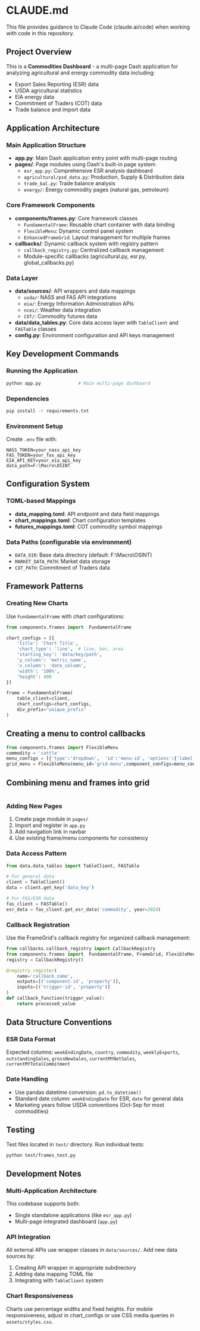 # CLAUDE.md

This file provides guidance to Claude Code (claude.ai/code) when working with code in this repository.

## Project Overview

This is a **Commodities Dashboard** - a multi-page Dash application for analyzing agricultural and energy commodity data including:
- Export Sales Reporting (ESR) data
- USDA agricultural statistics  
- EIA energy data
- Commitment of Traders (COT) data
- Trade balance and import data

## Application Architecture

### Main Application Structure
- **app.py**: Main Dash application entry point with multi-page routing
- **pages/**: Page modules using Dash's built-in page system
  - `esr_app.py`: Comprehensive ESR analysis dashboard
  - `agricultural/psd_data.py`: Production, Supply & Distribution data
  - `trade_bal.py`: Trade balance analysis
  - `energy/`: Energy commodity pages (natural gas, petroleum)

### Core Framework Components
- **components/frames.py**: Core framework classes
  - `FundamentalFrame`: Reusable chart container with data binding
  - `FlexibleMenu`: Dynamic control panel system
  - `EnhancedFrameGrid`: Layout management for multiple frames
- **callbacks/**: Dynamic callback system with registry pattern
  - `callback_registry.py`: Centralized callback management
  - Module-specific callbacks (agricultural.py, esr.py, global_callbacks.py)

### Data Layer
- **data/sources/**: API wrappers and data mappings
  - `usda/`: NASS and FAS API integrations
  - `eia/`: Energy Information Administration APIs
  - `ncei/`: Weather data integration
  - `COT/`: Commodity futures data
- **data/data_tables.py**: Core data access layer with `TableClient` and `FASTable` classes
- **config.py**: Environment configuration and API keys management

## Key Development Commands

### Running the Application
```bash
python app.py              # Main multi-page dashboard
```

### Dependencies
```bash
pip install -r requirements.txt
```

### Environment Setup
Create `.env` file with:
```
NASS_TOKEN=your_nass_api_key
FAS_TOKEN=your_fas_api_key  
EIA_API_KEY=your_eia_api_key
data_path=F:\Macro\OSINT
```

## Configuration System

### TOML-based Mappings
- **data_mapping.toml**: API endpoint and data field mappings
- **chart_mappings.toml**: Chart configuration templates
- **futures_mappings.toml**: COT commodity symbol mappings

### Data Paths (configurable via environment)
- `DATA_DIR`: Base data directory (default: F:\Macro\OSINT)
- `MARKET_DATA_PATH`: Market data storage
- `COT_PATH`: Commitment of Traders data

## Framework Patterns

### Creating New Charts
Use `FundamentalFrame` with chart configurations:
```python
from components.frames import  FundamentalFrame

chart_configs = [{
    'title': 'Chart Title',
    'chart_type': 'line',  # line, bar, area
    'starting_key': 'data/key/path',
    'y_column': 'metric_name',
    'x_column': 'date_column',
    'width': '100%',
    'height': 400
}]

frame = FundamentalFrame(
    table_client=client,
    chart_configs=chart_configs,
    div_prefix="unique_prefix"
)
```
## Creating a menu to control callbacks
```python 
from components.frames import FlexibleMenu
commodity = 'cattle'
menu_configs = [{'type':'dropdown',  'id':'menu-id', 'options':{'label':f'{commodity.capitalize()}', 'value':f'{commodity.capitalize()}/exports/all'}, 'value':f'{commodity}/exports/all', }]
grid_menu = FlexibleMenu(menu_id='grid-menu',component_configs=menu_configs)

```

## Combining menu and frames into grid

```python


```



### Adding New Pages
1. Create page module in `pages/`
2. Import and register in `app.py`
3. Add navigation link in navbar
4. Use existing frame/menu components for consistency

### Data Access Pattern
```python
from data.data_tables import TableClient, FASTable

# For general data
client = TableClient()
data = client.get_key('data_key')

# For FAS/ESR data
fas_client = FASTable()
esr_data = fas_client.get_esr_data('commodity', year=2024)
```

### Callback Registration
Use the FrameGrid's callback registry for organized callback management:
```python
from callbacks.callback_registry import CallbackRegistry
from components.frames import  FundamentalFrame, FrameGrid, FlexibleMenu
registry = CallbackRegistry()

@registry.register(
    name='callback_name',
    outputs=[('component-id', 'property')],
    inputs=[('trigger-id', 'property')]
)
def callback_function(trigger_value):
    return processed_value
```

## Data Structure Conventions

### ESR Data Format
Expected columns: `weekEndingDate`, `country`, `commodity`, `weeklyExports`, `outstandingSales`, `grossNewSales`, `currentMYNetSales`, `currentMYTotalCommitment`

### Date Handling
- Use pandas datetime conversion: `pd.to_datetime()`
- Standard date column: `weekEndingDate` for ESR, `date` for general data
- Marketing years follow USDA conventions (Oct-Sep for most commodities)

## Testing
Test files located in `test/` directory. Run individual tests:
```bash
python test/frames_test.py
```

## Development Notes

### Multi-Application Architecture
This codebase supports both:
- Single standalone applications (like `esr_app.py`)
- Multi-page integrated dashboard (`app.py`)

### API Integration
All external APIs use wrapper classes in `data/sources/`. Add new data sources by:
1. Creating API wrapper in appropriate subdirectory
2. Adding data mapping TOML file
3. Integrating with `TableClient` system

### Chart Responsiveness
Charts use percentage widths and fixed heights. For mobile responsiveness, adjust in chart_configs or use CSS media queries in `assets/styles.css`.